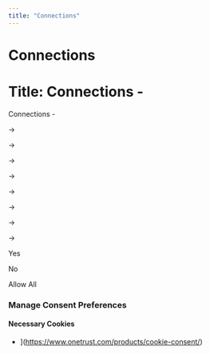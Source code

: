 ```yaml
---
title: "Connections"
---
```


# Connections

# Title: Connections -

Connections -

→

→

→

→

→

→

→

→

Yes

No

Allow All
### Manage Consent Preferences

#### Necessary Cookies

- ](https://www.onetrust.com/products/cookie-consent/)